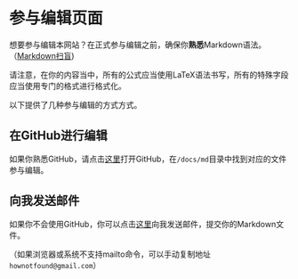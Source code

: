 # 参与编辑页面

想要参与编辑本网站？在正式参与编辑之前，确保你**熟悉**Markdown语法。（[Markdown扫盲](/Markdown扫盲.md))

请注意，在你的内容当中，所有的公式应当使用LaTeX语法书写，所有的特殊字段应当使用专门的格式进行格式化。

以下提供了几种参与编辑的方式方式。

## 在GitHub进行编辑

如果你熟悉GitHub，请点击[这里](https://github.com/HowCam/howcam.github.io/)打开GitHub，在`/docs/md`目录中找到对应的文件参与编辑。

## 向我发送邮件

如果你不会使用GitHub，你可以点击[这里](mailto:hownotfound@gmail.com)向我发送邮件，提交你的Markdown文件。

（如果浏览器或系统不支持mailto命令，可以手动复制地址`hownotfound@gmail.com`）